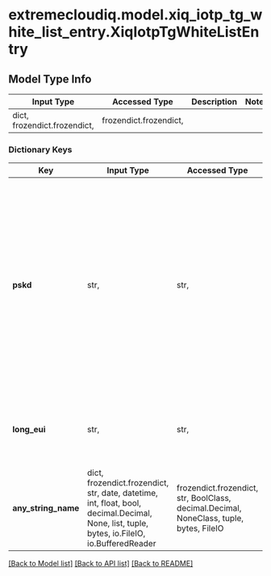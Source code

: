 # extremecloudiq.model.xiq_iotp_tg_white_list_entry.XiqIotpTgWhiteListEntry

## Model Type Info
Input Type | Accessed Type | Description | Notes
------------ | ------------- | ------------- | -------------
dict, frozendict.frozendict,  | frozendict.frozendict,  |  | 

### Dictionary Keys
Key | Input Type | Accessed Type | Description | Notes
------------ | ------------- | ------------- | ------------- | -------------
**pskd** | str,  | str,  | The PSKd (Pre-Shared-Key for the Device) is the Joining Device Credential encoded using base32-thread.  A Joining Device Credential is encoded as uppercase, alphanumeric characters (base32-thread: 0-9,A-Y excluding I,O,Q, and Z for readability)  with a minimum length of 6 such characters and a maximum length of 32 such characters. | 
**long_eui** | str,  | str,  | The factory-assigned IEEE EUI-64. (16 hex digits) or * to match any joiner. FFFFFFFFFFFFFFFF is reserved. | 
**any_string_name** | dict, frozendict.frozendict, str, date, datetime, int, float, bool, decimal.Decimal, None, list, tuple, bytes, io.FileIO, io.BufferedReader | frozendict.frozendict, str, BoolClass, decimal.Decimal, NoneClass, tuple, bytes, FileIO | any string name can be used but the value must be the correct type | [optional]

[[Back to Model list]](../../README.md#documentation-for-models) [[Back to API list]](../../README.md#documentation-for-api-endpoints) [[Back to README]](../../README.md)

